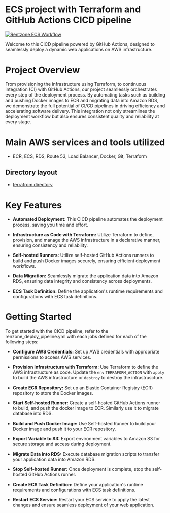 # ECS project with Terraform and GitHub Actions CICD pipeline  
                                                

[![Rentzone ECS  Workflow](https://github.com/sdime401/rentzone-github-actions-terraforms-ecs-projects/actions/workflows/rentzone_deploy_pipeline.yml/badge.svg)](https://github.com/sdime401/rentzone-github-actions-terraforms-ecs-projects/actions/workflows/rentzone_deploy_pipeline.yml)


Welcome to this CICD pipeline powered by GitHub Actions, designed to seamlessly deploy a dynamic web applications on AWS infrastructure. 

# Project Overview
From provisioning the infrastructure using Terraform, to continuous integration (CI) with GitHub Actions, our project seamlessly orchestrates every step of the deployment process. By automating tasks such as building and pushing Docker images to ECR and migrating data into Amazon RDS, we demonstrate the full potential of CI/CD pipelines in driving efficiency and accelerating software delivery. This integration not only streamlines the deployment workflow but also ensures consistent quality and reliability at every stage.

# Main AWS services and tools utilized
- ECR, ECS, RDS, Route 53, Load Balancer, Docker, Git, Terraform

## Directory layout
- [terrafrom directory](iac)

# Key Features

- **Automated Deployment:** This CICD pipeline automates the deployment process, saving you time and effort.

- **Infrastructure as Code with Terraform:** Utilize Terraform to define, provision, and manage the AWS infrastructure in a declarative manner, ensuring consistency and reliability.

- **Self-hosted Runners:** Utilize self-hosted GitHub Actions runners to build and push Docker images securely, ensuring efficient deployment workflows.

- **Data Migration:** Seamlessly migrate the application data into Amazon RDS, ensuring data integrity and consistency across deployments.

- **ECS Task Definition:** Define the application's runtime requirements and configurations with ECS task definitions.


# Getting Started

To get started with the CICD pipeline, refer to the renzone_deploy_pipeline.yml with each jobs defined for each of the following steps:

- **Configure AWS Credentials:** Set up AWS credentials with appropriate permissions to access AWS services.

- **Provision Infrastructure with Terraform:** Use Terraform to define the AWS infrastructure as code. Update the `env` `TERRAFORM_ACTION` with `apply` to build the AWS infrastructure or `destroy` to destroy the infrastruscture.

- **Create ECR Repository:** Set up an Elastic Container Registry (ECR) repository to store the Docker images.

- **Start Self-hosted Runner:** Create a self-hosted GitHub Actions runner to build, and push the docker image to ECR. Similarly use it to migrate database into RDS.

- **Build and Push Docker Image:** Use Self-hosted Runner to build your Docker image and push it to your ECR repository.

- **Export Variable to S3:** Export environment variables to Amazon S3 for secure storage and access during deployment.

- **Migrate Data into RDS:** Execute database migration scripts to transfer your application data into Amazon RDS.

- **Stop Self-hosted Runner:** Once deployment is complete, stop the self-hosted GitHub Actions runner.

- **Create ECS Task Definition:** Define your application's runtime requirements and configurations with ECS task definitions.

- **Restart ECS Service:** Restart your ECS service to apply the latest changes and ensure seamless deployment of your web application.

